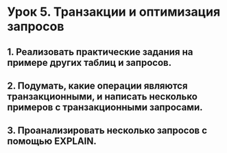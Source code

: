 # Урок 5. Транзакции и оптимизация запросов

## 1. Реализовать практические задания на примере других таблиц и запросов.

## 2. Подумать, какие операции являются транзакционными, и написать несколько примеров с транзакционными запросами.

## 3. Проанализировать несколько запросов с помощью EXPLAIN.
